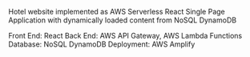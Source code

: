 Hotel website implemented as AWS Serverless React Single Page Application 
with dynamically loaded content from NoSQL DynamoDB


Front End:  React 
Back End: AWS API Gateway, AWS Lambda Functions
Database: NoSQL DynamoDB
Deployment: AWS Amplify 
